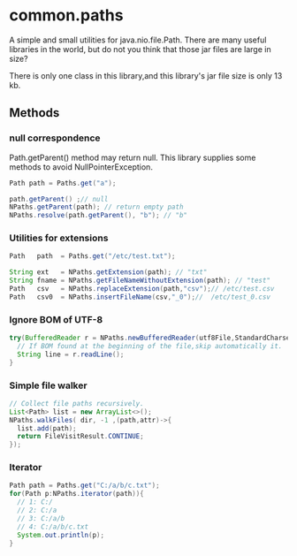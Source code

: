 # common.paths

A simple and small utilities for java.nio.file.Path.
There are many useful libraries in the world, but do not you think that those jar files are large in size?

There is only one class in this library,and this library's jar file size is only 13 kb.

 

## Methods

### null correspondence

Path.getParent() method may return null. This library supplies some methods to avoid NullPointerException.

```java
Path path = Paths.get("a");

path.getParent() ;// null
NPaths.getParent(path); // return empty path
NPaths.resolve(path.getParent(), "b"); // "b"
```

### Utilities for extensions

```java
Path   path  = Paths.get("/etc/test.txt");

String ext   = NPaths.getExtension(path); // "txt"
String fname = NPaths.getFileNameWithoutExtension(path); // "test"
Path   csv   = NPaths.replaceExtension(path,"csv");// /etc/test.csv
Path   csv0  = NPaths.insertFileName(csv,"_0");//  /etc/test_0.csv
```

### Ignore BOM of UTF-8

```java
try(BufferedReader r = NPaths.newBufferedReader(utf8File,StandardCharset.UTF_8)){
  // If BOM found at the beginning of the file,skip automatically it.
  String line = r.readLine();
}
```


### Simple file walker

```java
// Collect file paths recursively.
List<Path> list = new ArrayList<>();
NPaths.walkFiles( dir, -1 ,(path,attr)->{
  list.add(path);
  return FileVisitResult.CONTINUE;
});
```

### Iterator

```java
Path path = Paths.get("C:/a/b/c.txt");
for(Path p:NPaths.iterator(path)){
  // 1: C:/
  // 2: C:/a
  // 3: C:/a/b
  // 4: C:/a/b/c.txt
  System.out.println(p);
}
```
